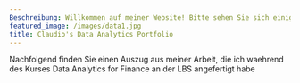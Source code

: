 ```yaml
---
Beschreibung: Willkommen auf meiner Website! Bitte sehen Sie sich einige der Dinge an, an denen ich waehrend meines Studiums an der London Business School gearbeitet habe
featured_image: /images/data1.jpg
title: Claudio's Data Analytics Portfolio
---
```

Nachfolgend finden Sie einen Auszug aus meiner Arbeit, die ich waehrend des Kurses Data Analytics for Finance an der LBS angefertigt habe
